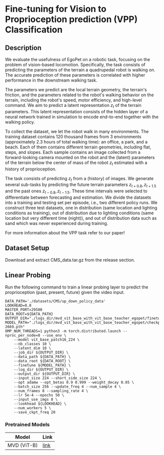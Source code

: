 # Fine-tuning for Vision to Proprioception prediction (VPP) Classification

## Description
We evaluate the usefulness of EgoPet on a robotic task, focusing on the problem of vision-based locomotion. Specifically, the task consists of predicting the parameters of the terrain a quadrupedal robot is walking on. The accurate prediction of these parameters is correlated with higher performance in the downstream walking task.

The parameters we predict are the local terrain geometry, the terrain's friction, and the parameters related to the robot's walking behavior on the terrain, including the robot's speed, motor efficiency, and high-level command. We aim to predict a latent representation $z_t$ of the terrain parameters. This latent representation consists of the hidden layer of a neural network trained in simulation to encode end-to-end together with the walking policy. 

To collect the dataset, we let the robot walk in many environments. The training dataset contains 120 thousand frames from 3 environments (approximately 2.3 hours of total walking time): an office, a park, and a beach. Each of them contains different terrain geometries, including flat, steps, and slopes. Each sample contains an image collected from a forward-looking camera mounted on the robot and the (latent) parameters of the terrain below the center of mass of the robot $z_t$ estimated with a history of proprioception.

The task consists of predicting $z_t$ from a (history) of images. We generate several sub-tasks by predicting the future terrain parameters $z_{t+0.8}, z_{t+1.5}$ and the past ones $z_{t-0.8}, z_{t-1.5}$. These time intervals were selected to differentiate between forecasting and estimation. We divide the datasets into a training and testing set per episode, i.e., two different policy runs. We construct three test datasets, one in distribution (same location and lighting conditions as training), out of distribution due to lighting conditions (same location but very different time (night)), and out of distribution data such as sand which was never experienced during training.

For more information about the VPP task refer to our paper!

## Dataset Setup
Download and extract CMS_data.tar.gz from the release section. 

## Linear Probing

Run the following command to train a linear probing layer to predict the proprioception (past, present, future) given the video input.

```
DATA_PATH='./datasets/CMS/up_down_policy_data'
LOOKHEAD=0.8
MASTER_PORT=29500
DATA_ROOT=${DATA_PATH}
OUTPUT_DIR="./logs_dir/mvd_vit_base_with_vit_base_teacher_egopet/finetune_on_cms_lookahead_${LOOKHEAD}_8frames_update_freq_4"
MODEL_PATH="./logs_dir/mvd_vit_base_with_vit_base_teacher_egopet/checkpoint-2669.pth"
OMP_NUM_THREADS=1 python3 -m torch.distributed.launch --nproc_per_node=8 --use_env \
    --model vit_base_patch16_224 \
    --nb_classes 10 \
    --latent_dim 10 \
    --job_dir ${OUTPUT_DIR} \
    --data_path ${DATA_PATH} \
    --data_root ${DATA_ROOT} \
    --finetune ${MODEL_PATH} \
    --log_dir ${OUTPUT_DIR} \
    --output_dir ${OUTPUT_DIR} \
    --input_size 224 --short_side_size 224 \
    --opt adamw --opt_betas 0.9 0.999 --weight_decay 0.05 \
    --batch_size 256 --update_freq 4 --num_sample 4 \
    --num_frames 8 --sampling_rate 4 \
    --lr 5e-4 --epochs 50 \
    --input_use_imgs 8 \
    --lookhead ${LOOKHEAD} \
    --num_workers 5 \
    --save_ckpt_freq 20
```

### Pretrained Models
| Model             | Link |
|-------------------|------|
| MVD (ViT-B) |   [link](https://drive.google.com/file/d/1qnWmv4wGvdwp2PhdG_2wm5SettqSxy-P/view?usp=sharing)   |
